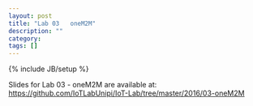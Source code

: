 ```yaml
---
layout: post
title: "Lab 03   oneM2M"
description: ""
category: 
tags: []
---
```

{% include JB/setup %}

Slides for Lab 03 - oneM2M are available at:
<https://github.com/IoTLabUnipi/IoT-Lab/tree/master/2016/03-oneM2M>
